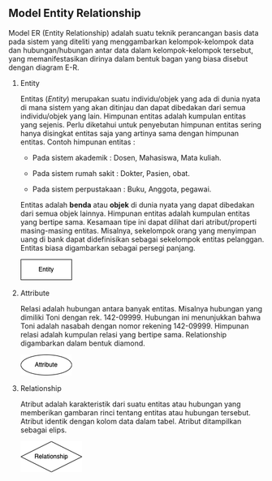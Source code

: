 ## Model Entity Relationship

Model ER (Entity Relationship) adalah suatu teknik perancangan basis data pada sistem yang diteliti yang menggambarkan kelompok-kelompok data dan hubungan/hubungan antar data dalam kelompok-kelompok tersebut, yang memanifestasikan dirinya dalam bentuk bagan yang biasa disebut dengan diagram E-R.

1. Entity

    Entitas (*Entity*) merupakan suatu individu/objek yang ada di dunia nyata di mana sistem yang akan ditinjau dan dapat dibedakan dari semua individu/objek yang lain. Himpunan entitas adalah kumpulan entitas yang sejenis. Perlu diketahui untuk penyebutan himpunan entitas sering hanya disingkat entitas saja yang artinya sama dengan himpunan entitas. Contoh himpunan entitas :

    * Pada sistem akademik : Dosen, Mahasiswa, Mata kuliah. 
    
    * Pada sistem rumah sakit : Dokter, Pasien, obat.

    * Pada sistem perpustakaan : Buku, Anggota, pegawai.

    Entitas adalah **benda** atau **objek** di dunia nyata yang dapat dibedakan dari semua objek lainnya. Himpunan entitas adalah kumpulan entitas yang bertipe sama. Kesamaan tipe ini dapat dilihat dari atribut/properti masing-masing entitas. Misalnya, sekelompok orang yang menyimpan uang di bank dapat didefinisikan sebagai sekelompok entitas pelanggan. Entitas biasa digambarkan sebagai persegi panjang.

    ![image](../../assets/Entity.png)

2. Attribute

    Relasi adalah hubungan antara banyak entitas. Misalnya hubungan yang dimiliki Toni dengan rek. 142-09999. Hubungan ini menunjukkan bahwa Toni adalah nasabah dengan nomor rekening 142-09999. Himpunan relasi adalah kumpulan relasi yang bertipe sama. Relationship digambarkan dalam bentuk diamond.

    ![image](../../assets/Attribute.png)

3. Relationship

    Atribut adalah karakteristik dari suatu entitas atau hubungan yang memberikan gambaran rinci tentang entitas atau hubungan tersebut. Atribut identik dengan kolom data dalam tabel. Atribut ditampilkan sebagai elips.

    ![image](../../assets/Relationship.png)

